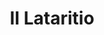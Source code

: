 ---
title: II Lataritio

mediaPath: /videos/l_13_en-1080p.mp4
mediaPosition:  [296007.2195179315,4634012.575564231,130.41950586925992]
mediaRotation:  [0.6883263438769712,-0.025198574066360124,-0.026522033031623468,0.7244780589871946]
mediaScale: 1
cameraFOV: 60

# Pair of camera points and targets: [final point], ... , [entrance point]
cameraPath: [
    [[296006.9566342095,4634008.989899315,130.6036233778278],[296016.69306835823,4634141.792303621,123.78445639383216]],
    [[296006.70932177064,4634005.616622605,130.77683513008654],[296005.42712082155,4634028.185349367,129.63888113804376]],
    [[296014.3305382974,4634002.551200271,130.80330686714626],[295997.7905506166,4634017.911953524,132.4653758243126]],
    [[296022.798307099,4633999.899906296,130.09047678879296],[296001.8153512547,4634008.383977674,130.24048710463484]],
    [[296031.6132074312,4633992.821158471,130.77449114174794],[296012.84689454443,4634004.769435197,126.60908718807832]],
    [[296031.6132074312,4633992.821158471,130.77449114174794],[296012.84689454443,4634004.769435197,126.60908718807832]]
]


animationEntry: 2000
---